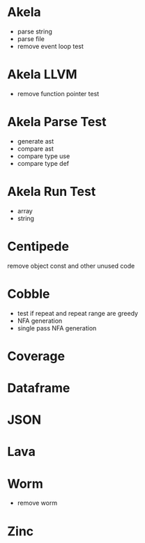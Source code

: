 # Akela
* parse string
* parse file
* remove event loop test

# Akela LLVM
* remove function pointer test

# Akela Parse Test
* generate ast
* compare ast
* compare type use
* compare type def

# Akela Run Test
* array
* string

# Centipede
remove object const and other unused code

# Cobble
* test if repeat and repeat range are greedy
* NFA generation
* single pass NFA generation

# Coverage

# Dataframe

# JSON

# Lava

# Worm
* remove worm

# Zinc
